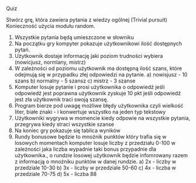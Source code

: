 Quiz

Stwórz grę, która zawiera pytania z wiedzy ogólnej (Trivial pursuit)
Konieczność użycia modułu random.

1. Wszystkie pytania będą umieszczone w słowniku
2. Na początku gry kompyter pokazuje użytkownikowi ilość dostępnych pytań.
3. Użytkownik dostaje informację jaki poziom trudności wybiera (nowicjusz, normlany, mistrz)
4. W zależności od poziomu użytkownik ma dostępną ilość szans, które odejmują się w przypadku złej odpowiedzi na pytanie.
    a) nowisjusz - 10 szans
    b) normalny - 5 szansz
    c) mistrz - 3 szanse
5. Komputer losuje pytanie i prosi użytkownika o odpowiedź jeśli odpowiedź jest poprawna użytkownik zyskuje 10 pkt jeśli odpowiedź jest zła użytkownik traci swoją szansę.
6. Program bierze pod uwagę możliwe błędy użytkownika czyli wielkość liter, białe znaki - i konwertuje wszystko na jeden typ tekstowy
7. Użytkowniki wygrywa w momencie kiedy odpowie na wszystkie pytania, przegrywa kiedy straci wszystkie szanse
8. Na koniec gry pokazuje się tablica wyników 
9. Rundy bonusowe będzie to mnożnik punktów który trafia się w losowych momentach komputer losuje liczby z przedziału 0-100 w zależności jaka liczba wypadnie taki bonus przypadnie dla użytkownika., o rundzie losowej użytkownik będzie infomrowany razem z informacją o mnożniku punktów w danej rundzie.
    a) 2x - liczby w przedziale 10-30
    b) 3x - liczby w przedziale 50-60
    c) 4x - liczba w przedziale 70-75
    d) 5x - liczba  88